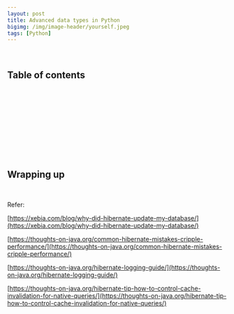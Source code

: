 ```yaml
---
layout: post
title: Advanced data types in Python
bigimg: /img/image-header/yourself.jpeg
tags: [Python]
---
```





<br>

## Table of contents





<br>

## 






<br>

## 






<br>

## 





<br>

## Wrapping up




<br>

Refer:

[https://xebia.com/blog/why-did-hibernate-update-my-database/](https://xebia.com/blog/why-did-hibernate-update-my-database/)

[https://thoughts-on-java.org/common-hibernate-mistakes-cripple-performance/](https://thoughts-on-java.org/common-hibernate-mistakes-cripple-performance/)

[https://thoughts-on-java.org/hibernate-logging-guide/](https://thoughts-on-java.org/hibernate-logging-guide/)

[https://thoughts-on-java.org/hibernate-tip-how-to-control-cache-invalidation-for-native-queries/](https://thoughts-on-java.org/hibernate-tip-how-to-control-cache-invalidation-for-native-queries/)